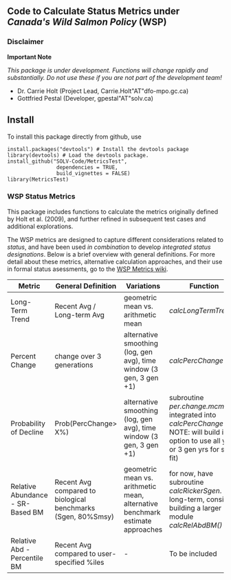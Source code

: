 ## Code to Calculate Status Metrics under *Canada's Wild Salmon Policy* (WSP)


### Disclaimer

**Important Note**

*This package is under development. Functions will change rapidly and substantially.
Do not use these if you are not part of the development team!*

* Dr. Carrie Holt (Project Lead, Carrie.Holt"AT"dfo-mpo.gc.ca)
* Gottfried Pestal (Developer, gpestal"AT"solv.ca)


## Install

To install this package directly from github, use

```
install.packages("devtools") # Install the devtools package
library(devtools) # Load the devtools package.
install_github("SOLV-Code/MetricsTest", 
				dependencies = TRUE,
                build_vignettes = FALSE)
library(MetricsTest)				
```



### WSP Status Metrics

This package includes functions to calculate the metrics originally defined by Holt et al. (2009), and further refined in subsequent test cases and additional explorations. 




The WSP metrics are designed to capture different considerations related to *status*, and have been used *in combination* to develop *integrated status designations*. Below is a brief overview with general definitions. For more detail about these metrics, alternative calculation approaches, and their use in formal status asessments, go to the [WSP Metrics wiki](https://github.com/SOLV-Code/MetricsTest/wiki). 


**Metric** | **General Definition** | **Variations** | **Function** 
-- | -- | -- | --
Long-Term Trend | Recent Avg / Long-term Avg |  geometric mean vs. arithmetic mean |  *calcLongTermTrend()*
Percent Change  | change over 3 generations | alternative smoothing (log, gen avg), time window (3 gen, 3 gen +1) | *calcPercChange()*
Probability of Decline | Prob(PercChange> X%) | alternative smoothing (log, gen avg), time window (3 gen, 3 gen +1) |  subroutine *per.change.mcmc* integrated into *calcPercChange()* NOTE: will build in option to use all yrs or 3 gen yrs for slope fit)
Relative Abundance - SR-Based BM| Recent Avg compared to biological benchmarks (Sgen, 80%Smsy) | geometric mean vs. arithmetic mean, alternative benchmark estimate approaches | for now, have subroutine *calcRickerSgen*. For long-term, consider building a larger module *calcRelAbdBM()*
Relative Abd - Percentile BM| Recent Avg compared to user-specified %iles | - | To be included







